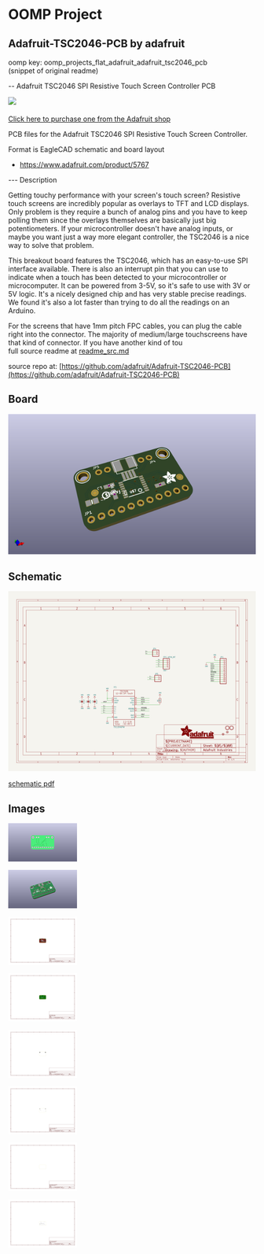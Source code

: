 # OOMP Project  
## Adafruit-TSC2046-PCB  by adafruit  
  
oomp key: oomp_projects_flat_adafruit_adafruit_tsc2046_pcb  
(snippet of original readme)  
  
-- Adafruit TSC2046 SPI Resistive Touch Screen Controller PCB  
  
<a href="http://www.adafruit.com/products/5767"><img src="assets/5767.jpg?raw=true" width="500px"><br/>  
Click here to purchase one from the Adafruit shop</a>  
  
PCB files for the Adafruit TSC2046 SPI Resistive Touch Screen Controller.   
  
Format is EagleCAD schematic and board layout  
* https://www.adafruit.com/product/5767  
  
--- Description  
  
Getting touchy performance with your screen's touch screen? Resistive touch screens are incredibly popular as overlays to TFT and LCD displays. Only problem is they require a bunch of analog pins and you have to keep polling them since the overlays themselves are basically just big potentiometers. If your microcontroller doesn't have analog inputs, or maybe you want just a way more elegant controller, the TSC2046 is a nice way to solve that problem.  
  
This breakout board features the TSC2046, which has an easy-to-use SPI interface available. There is also an interrupt pin that you can use to indicate when a touch has been detected to your microcontroller or microcomputer. It can be powered from 3-5V, so it's safe to use with 3V or 5V logic. It's a nicely designed chip and has very stable precise readings. We found it's also a lot faster than trying to do all the readings on an Arduino.  
  
For the screens that have 1mm pitch FPC cables, you can plug the cable right into the connector. The majority of medium/large touchscreens have that kind of connector. If you have another kind of tou  
  full source readme at [readme_src.md](readme_src.md)  
  
source repo at: [https://github.com/adafruit/Adafruit-TSC2046-PCB](https://github.com/adafruit/Adafruit-TSC2046-PCB)  
## Board  
  
[![working_3d.png](working_3d_600.png)](working_3d.png)  
## Schematic  
  
[![working_schematic.png](working_schematic_600.png)](working_schematic.png)  
  
[schematic pdf](working_schematic.pdf)  
## Images  
  
[![working_3D_bottom.png](working_3D_bottom_140.png)](working_3D_bottom.png)  
  
[![working_3D_top.png](working_3D_top_140.png)](working_3D_top.png)  
  
[![working_assembly_page_01.png](working_assembly_page_01_140.png)](working_assembly_page_01.png)  
  
[![working_assembly_page_02.png](working_assembly_page_02_140.png)](working_assembly_page_02.png)  
  
[![working_assembly_page_03.png](working_assembly_page_03_140.png)](working_assembly_page_03.png)  
  
[![working_assembly_page_04.png](working_assembly_page_04_140.png)](working_assembly_page_04.png)  
  
[![working_assembly_page_05.png](working_assembly_page_05_140.png)](working_assembly_page_05.png)  
  
[![working_assembly_page_06.png](working_assembly_page_06_140.png)](working_assembly_page_06.png)  
